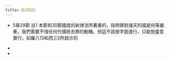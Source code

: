 ```yaml
---
title: 五29註1
---
```


- 5章29節 註1
本節和30節國度的新律法所著重的，指明罪對諸天的國是何等嚴重，我們需要不惜任何代價除去罪的動機。但這不該按字面遵行，只能按靈意實行，如羅八13和西三5所啟示的

- 

- 
